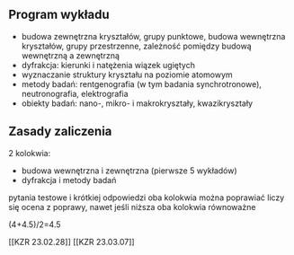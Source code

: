## Program wykładu

- budowa zewnętrzna kryształów, grupy punktowe, budowa wewnętrzna kryształów, grupy przestrzenne, zależność pomiędzy budową wewnętrzną a zewnętrzną
- dyfrakcja: kierunki i natężenia wiązek ugiętych
- wyznaczanie struktury kryształu na poziomie atomowym
- metody badań: rentgenografia (w tym badania synchrotronowe), neutronografia, elektrografia
- obiekty badań: nano-, mikro- i makrokryształy, kwazikryształy

## Zasady zaliczenia

2 kolokwia:

- budowa wewnętrzna i zewnętrzna (pierwsze 5 wykładów)
- dyfrakcja i metody badań

pytania testowe i krótkiej odpowiedzi
oba kolokwia można poprawiać
liczy się ocena z poprawy, nawet jeśli niższa
oba kolokwia równoważne

(4+4.5)/2=4.5

[[KZR 23.02.28]]
[[KZR 23.03.07]]
